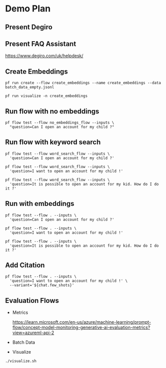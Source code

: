 # Demo Plan

## Present Degiro

## Present FAQ Assistant

https://www.degiro.com/uk/helpdesk/

## Create Embeddings

```shell
pf run create --flow create_embeddings --name create_embeddings --data batch_data_empty.jsonl
```

```shell
pf run visualize -n create_embeddings
```

## Run flow with no embeddings

```shell
pf flow test --flow no_embeddings_flow --inputs \
  "question=Can I open an account for my child ?"
```

## Run flow with keyword search

```shell
pf flow test --flow word_search_flow --inputs \
  'question=Can I open an account for my child ?'
```

```shell
pf flow test --flow word_search_flow --inputs \
  'question=I want to open an account for my child !'
```

```shell
pf flow test --flow word_search_flow --inputs \
  'question=It is possible to open an account for my kid. How do I do it ?'
```

## Run with embeddings

```shell
pf flow test --flow . --inputs \
  'question=Can I open an account for my child ?'
```

```shell
pf flow test --flow . --inputs \
  'question=I want to open an account for my child !'
```

```shell
pf flow test --flow . --inputs \
  'question=It is possible to open an account for my kid. How do I do it ?'
```

## Add Citation

```shell
pf flow test --flow . --inputs \
  'question=I want to open an account for my child !' \
  --variant='${chat.few_shots}'
```

## Evaluation Flows

- Metrics

  https://learn.microsoft.com/en-us/azure/machine-learning/prompt-flow/concept-model-monitoring-generative-ai-evaluation-metrics?view=azureml-api-2

- Batch Data
- Visualize

```shell
./visualize.sh
```
